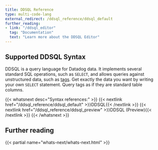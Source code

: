 ```yaml
---
title: DDSQL Reference
type: multi-code-lang
external_redirect: /ddsql_reference/ddsql_default
further_reading:
- link: "/ddsql_editor"
  tag: "Documentation"
  text: "Learn more about the DDSQL Editor"
---
```


## Supported DDSQL Syntax

DDSQL is a query language for Datadog data. It implements several standard SQL operations, such as `SELECT`, and allows queries against unstructured data, such as [tags][1]. Get exactly the data you want by writing your own `SELECT` statement. Query tags as if they are standard table columns.

{{< whatsnext desc="Syntax references:" >}}
   {{< nextlink href="/ddsql_reference/ddsql_default" >}}DDSQL{{< /nextlink >}}
   {{< nextlink href="/ddsql_reference/ddsql_preview" >}}DDSQL (Preview){{< /nextlink >}}
{{< /whatsnext >}}

## Further reading

{{< partial name="whats-next/whats-next.html" >}}

[1]: /ddsql_reference/ddsql_preview/tags
